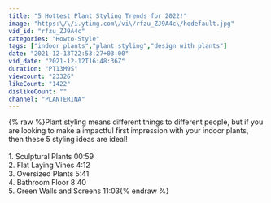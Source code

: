 ```yaml
---
title: "5 Hottest Plant Styling Trends for 2022!"
image: "https:\/\/i.ytimg.com\/vi\/rfzu_ZJ9A4c\/hqdefault.jpg"
vid_id: "rfzu_ZJ9A4c"
categories: "Howto-Style"
tags: ["indoor plants","plant styling","design with plants"]
date: "2021-12-13T22:53:27+03:00"
vid_date: "2021-12-12T16:48:36Z"
duration: "PT13M9S"
viewcount: "23326"
likeCount: "1422"
dislikeCount: ""
channel: "PLANTERINA"
---
```

{% raw %}Plant styling means different things to different people, but if you are looking to make a impactful first impression with your indoor plants, then these 5 styling ideas are ideal! <br /><br />1. Sculptural Plants 00:59<br />2. Flat Laying Vines 4:12<br />3. Oversized Plants 5:41<br />4. Bathroom Floor 8:40<br />5. Green Walls and Screens 11:03{% endraw %}

